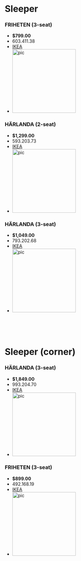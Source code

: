# **Sleeper**
### FRIHETEN (3-seat)
- **$799.00**
- 603.411.38
- [IKEA](https://www.ikea.com/us/en/p/friheten-sleeper-sofa-bomstad-black-60341138/#content)
- <img src="https://www.ikea.com/us/en/images/products/friheten-sleeper-sofa-bomstad-black__0525511_pe644872_s5.jpg?f=xl" alt="pic" width="200">

### HÄRLANDA (2-seat)
- **$1,299.00**
- 593.203.73
- [IKEA](https://www.ikea.com/us/en/p/haerlanda-sleeper-sofa-sporda-dark-gray-s59320373/)
- <img src="https://www.ikea.com/us/en/images/products/haerlanda-sleeper-sofa-sporda-dark-gray__0621863_pe690097_s5.jpg?f=xl" alt="pic" width="200">

### HÄRLANDA (3-seat)
- **$1,049.00**
- 793.202.68
- [IKEA](https://www.ikea.com/us/en/p/haerlanda-sofa-sporda-dark-gray-s79320268/)
- <img src="https://www.ikea.com/us/en/images/products/haerlanda-sofa-sporda-dark-gray__0577289_pe668745_s5.jpg" alt="pic" width="200">

<br>
<br>
<br>

# **Sleeper (corner)**
### HÄRLANDA (3-seat)
- **$1,849.00**
- 993.204.70
- [IKEA](https://www.ikea.com/us/en/p/haerlanda-sleeper-sofa-with-chaise-sporda-dark-gray-s59320472/#content)
- <img src="https://www.ikea.com/us/en/images/products/haerlanda-sleeper-sofa-with-chaise-sporda-dark-gray__0622075_pe690282_s5.jpg?f=xl" alt="pic" width="200">

### FRIHETEN (3-seat)
- **$899.00**
- 492.168.19
- [IKEA](https://www.ikea.com/us/en/p/friheten-sleeper-sectional-3-seat-w-storage-bomstad-black-s49216819/#content)
- <img src="https://www.ikea.com/us/en/images/products/friheten-sleeper-sectional-3-seat-w-storage-bomstad-black__0248337_pe386785_s5.jpg?f=xl" alt="pic" width="200">